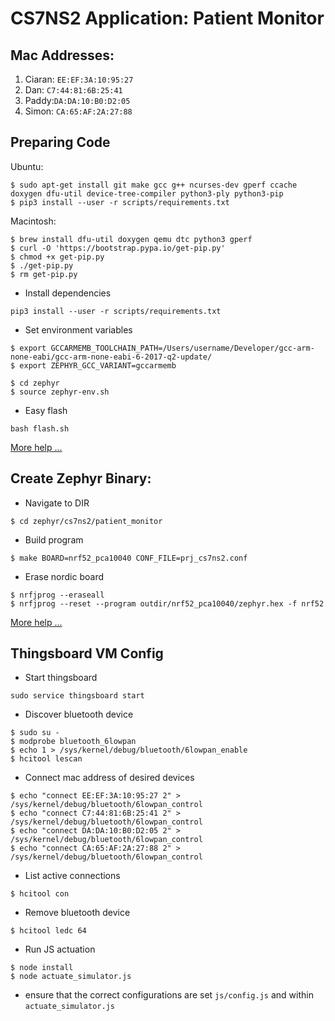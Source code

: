 # CS7NS2 Application: Patient Monitor

## Mac Addresses:
1. Ciaran: `EE:EF:3A:10:95:27`
2. Dan: `C7:44:81:6B:25:41`
3. Paddy:`DA:DA:10:B0:D2:05`
4. Simon: `CA:65:AF:2A:27:88`

## Preparing Code
Ubuntu:
```
$ sudo apt-get install git make gcc g++ ncurses-dev gperf ccache doxygen dfu-util device-tree-compiler python3-ply python3-pip
$ pip3 install --user -r scripts/requirements.txt
```

Macintosh:
```
$ brew install dfu-util doxygen qemu dtc python3 gperf
$ curl -O 'https://bootstrap.pypa.io/get-pip.py'
$ chmod +x get-pip.py
$ ./get-pip.py
$ rm get-pip.py
```

* Install dependencies

```
pip3 install --user -r scripts/requirements.txt
```


* Set environment variables

```
$ export GCCARMEMB_TOOLCHAIN_PATH=/Users/username/Developer/gcc-arm-none-eabi/gcc-arm-none-eabi-6-2017-q2-update/
$ export ZEPHYR_GCC_VARIANT=gccarmemb
```


```
$ cd zephyr
$ source zephyr-env.sh
```


* Easy flash

```
bash flash.sh
```

[More help ...](https://gitlab.scss.tcd.ie/jdukes/cs7ns2/wikis/Zephyr_getting_started.md)

##  Create Zephyr Binary:

* Navigate to DIR

```
$ cd zephyr/cs7ns2/patient_monitor
```

* Build program

```
$ make BOARD=nrf52_pca10040 CONF_FILE=prj_cs7ns2.conf
```

* Erase nordic board

```
$ nrfjprog --eraseall
$ nrfjprog --reset --program outdir/nrf52_pca10040/zephyr.hex -f nrf52
```

[More help ...](https://gitlab.scss.tcd.ie/jdukes/cs7ns2/wikis/thingsboard_demo.md)


## Thingsboard VM Config

* Start thingsboard

```
sudo service thingsboard start
```

* Discover bluetooth device

```
$ sudo su -
$ modprobe bluetooth_6lowpan
$ echo 1 > /sys/kernel/debug/bluetooth/6lowpan_enable
$ hcitool lescan
```

* Connect mac address of desired devices

```
$ echo "connect EE:EF:3A:10:95:27 2" > /sys/kernel/debug/bluetooth/6lowpan_control
$ echo "connect C7:44:81:6B:25:41 2" > /sys/kernel/debug/bluetooth/6lowpan_control
$ echo "connect DA:DA:10:B0:D2:05 2" > /sys/kernel/debug/bluetooth/6lowpan_control
$ echo "connect CA:65:AF:2A:27:88 2" > /sys/kernel/debug/bluetooth/6lowpan_control
```

* List active connections

```
$ hcitool con
```

* Remove bluetooth device

```
$ hcitool ledc 64
```


* Run JS actuation

```
$ node install
$ node actuate_simulator.js
```

* ensure that the correct configurations are set `js/config.js`
and within `actuate_simulator.js`
